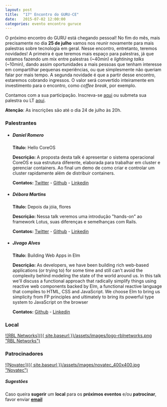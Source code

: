 ```yaml
---
layout: post
title:  "17° Encontro do GURU-CE"
date:   2015-07-02 12:00:00
categories: evento encontro guruce
---
```


O próximo encontro do GURU está chegando pessoal! No fim do mês, mais precisamente no dia **25 de julho** vamos nos reunir novamente para mais palestras sobre tecnologia em geral. Nesse encontro, entretanto, teremos novidades! A primeira é que teremos mais espaço para palestras, já que estamos fazendo um mix entre palestras (~40min) e _lightining talks_ (~10min), dando assim oportunidades a mais pessoas que tenham interesse em compartilhar pequenas experiências, ou que simplesmente não queriam falar por mais tempo. A segunda novidade é que a partir desse encontro, estaremos cobrando ingressos. O valor será convertido inteiramente em investimento para o encontro, como _coffee break_, por exemplo.

Contamos com a sua participação. Inscreva-se [aqui](http://www.eventick.com.br/17o-encontro-do-guru-ce) ou submeta sua palestra ou LT [aqui](http://call4paperz.com/events/17-encontro-guru-ce).

**Atenção**: As inscrições são até o dia 24 de julho às 20h.

### Palestrantes

- ##### Daniel Romero
    __Título:__ Hello CoreOS

    __Descrição:__ A proposta desta talk é apresentar o sistema operacional CoreOS e sua estrutura diferente, elaborada para trabalhar em cluster e gerenciar containers. Ao final um demo de como criar e controlar um cluster rapidamente além de distribuir containers.

    __Contatos:__ [Twitter](https://twitter.com/infoslack) - [Github](https://github.com/infoslack) - [Linkedin](https://www.linkedin.com/in/infoslack)

- ##### Débora Martins
    __Título:__ Depois da jóia, flores

    __Descrição:__ Nessa talk veremos uma introdução "hands-on" ao framework Lotus, suas diferenças e semelhanças com Rails.

    __Contatos:__ [Twitter](https://twitter.com/dehvmartins) - [Github](https://github.com/dehvmartins) - [Linkedin](https://www.linkedin.com/in/dehvmartins)

- ##### Jivago Alves
    __Título:__  Building Web Apps in Elm

    __Descrição:__ As developers, we have been building rich web-based applications (or trying to) for some time and still can't avoid the complexity behind modeling the state of the world around us. In this talk we'll discuss a functional approach that radically simplify things using reactive web components backed by Elm, a functional reactive language that compiles to HTML, CSS and JavaScript. We choose Elm to bring us simplicity from FP principles and ultimately to bring its powerful type system to JavaScript on the browser

    __Contatos:__ [Github](https://github.com/jivagoalves) - [Linkedin](https://www.linkedin.com/in/jivagoalves)


### Local

[![RBL Networks]({{ site.baseurl }}/assets/images/logo-rblnetworks.png "RBL Networks")](http://www.rblnetworks.com.br)

### Patrocinadores

[![Novatec]({{ site.baseurl }}/assets/images/novatec_400x400.jpg "Novatec")](http://www.novatec.com.br)


##### Sugestões

Caso queira __sugerir__ um __local__ para os __próximos eventos__ e/ou __patrocinar__, favor enviar __[email](mailto:eventos@guruce.33mail.com?subject=Contato)__
